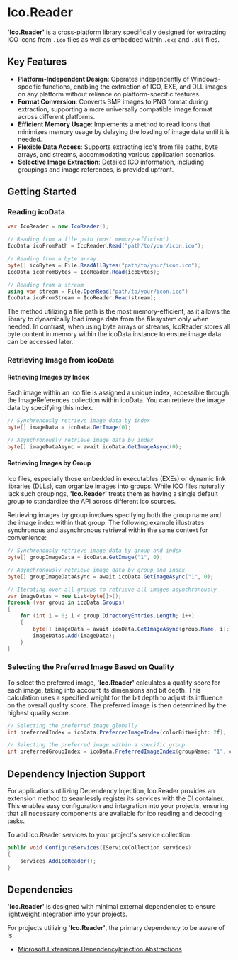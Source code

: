 # Ico.Reader

**'Ico.Reader'** is a cross-platform library specifically designed for extracting ICO icons from `.ico` files as well as embedded within `.exe` and `.dll` files.

## Key Features
- **Platform-Independent Design**: Operates independently of Windows-specific functions, enabling the extraction of ICO, EXE, and DLL images on any platform without reliance on platform-specific features.
- **Format Conversion**: Converts BMP images to PNG format during extraction, supporting a more universally compatible image format across different platforms.
- **Efficient Memory Usage**: Implements a method to read icons that minimizes memory usage by delaying the loading of image data until it is needed.
- **Flexible Data Access**: Supports extracting ico's from file paths, byte arrays, and streams, accommodating various application scenarios.
- **Selective Image Extraction**: Detailed ICO information, including groupings and image references, is provided upfront.

## Getting Started

### Reading icoData
```cs
var IcoReader = new IcoReader();

// Reading from a file path (most memory-efficient)
IcoData icoFromPath = IcoReader.Read("path/to/your/icon.ico");

// Reading from a byte array
byte[] icoBytes = File.ReadAllBytes("path/to/your/icon.ico");
IcoData icoFromBytes = IcoReader.Read(icoBytes);

// Reading from a stream
using var stream = File.OpenRead("path/to/your/icon.ico")
IcoData icoFromStream = IcoReader.Read(stream);
```

The method utilizing a file path is the most memory-efficient, as it allows the library to dynamically load image data from the filesystem only when needed. In contrast, when using byte arrays or streams, IcoReader stores all byte content in memory within the icoData instance to ensure image data can be accessed later.

### Retrieving Image from icoData

#### Retrieving Images by Index
Each image within an ico file is assigned a unique index, accessible through the ImageReferences collection within icoData. You can retrieve the image data by specifying this index.

```cs
// Synchronously retrieve image data by index
byte[] imageData = icoData.GetImage(0);

// Asynchronously retrieve image data by index
byte[] imageDataAsync = await icoData.GetImageAsync(0);
```

#### Retrieving Images by Group
Ico files, especially those embedded in executables (EXEs) or dynamic link libraries (DLLs), can organize images into groups. While ICO files naturally lack such groupings, **'Ico.Reader'** treats them as having a single default group to standardize the API across different ico sources.

Retrieving images by group involves specifying both the group name and the image index within that group. The following example illustrates synchronous and asynchronous retrieval within the same context for convenience:

```cs
// Synchronously retrieve image data by group and index
byte[] groupImageData = icoData.GetImage("1", 0);

// Asynchronously retrieve image data by group and index
byte[] groupImageDataAsync = await icoData.GetImageAsync("1", 0);

// Iterating over all groups to retrieve all images asynchronously
var imageDatas = new List<byte[]>();
foreach (var group in icoData.Groups)
{
    for (int i = 0; i < group.DirectoryEntries.Length; i++)
    {
        byte[] imageData = await icoData.GetImageAsync(group.Name, i);
        imageDatas.Add(imageData);
    }
}
```

### Selecting the Preferred Image Based on Quality
To select the preferred image, **'Ico.Reader'** calculates a quality score for each image, taking into account its dimensions and bit depth. This calculation uses a specified weight for the bit depth to adjust its influence on the overall quality score. The preferred image is then determined by the highest quality score.

```cs
// Selecting the preferred image globally
int preferredIndex = icoData.PreferredImageIndex(colorBitWeight: 2f);

// Selecting the preferred image within a specific group
int preferredGroupIndex = icoData.PreferredImageIndex(groupName: "1", colorBitWeight: 2f);
```

## Dependency Injection Support
For applications utilizing Dependency Injection, Ico.Reader provides an extension method to seamlessly register its services with the DI container. This enables easy configuration and integration into your projects, ensuring that all necessary components are available for ico reading and decoding tasks.

To add Ico.Reader services to your project's service collection:
```cs
public void ConfigureServices(IServiceCollection services)
{
    services.AddIcoReader();
}
```

## Dependencies
**'Ico.Reader'** is designed with minimal external dependencies to ensure lightweight integration into your projects. 

For projects utilizing **'Ico.Reader'**, the primary dependency to be aware of is:
- [Microsoft.Extensions.DependencyInjection.Abstractions](https://www.nuget.org/packages/Microsoft.Extensions.DependencyInjection.Abstractions/)